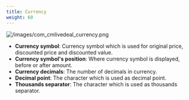 ```yaml
---
title: Currency
weight: 60
---
```

![/images/com_cmlivedeal_currency.png](/images/com_cmlivedeal_currency.png)

*   **Currency symbol**: Currency symbol which is used for original price, discounted price and discounted value.
*   **Currency symbol's position**: Where currency symbol is displayed, before or after amount.
*   **Currency decimals**: The number of decimals in currency.
*   **Decimal point**: The character which is used as decimal point.
*   **Thousands separator**: The character which is used as thousands separator.